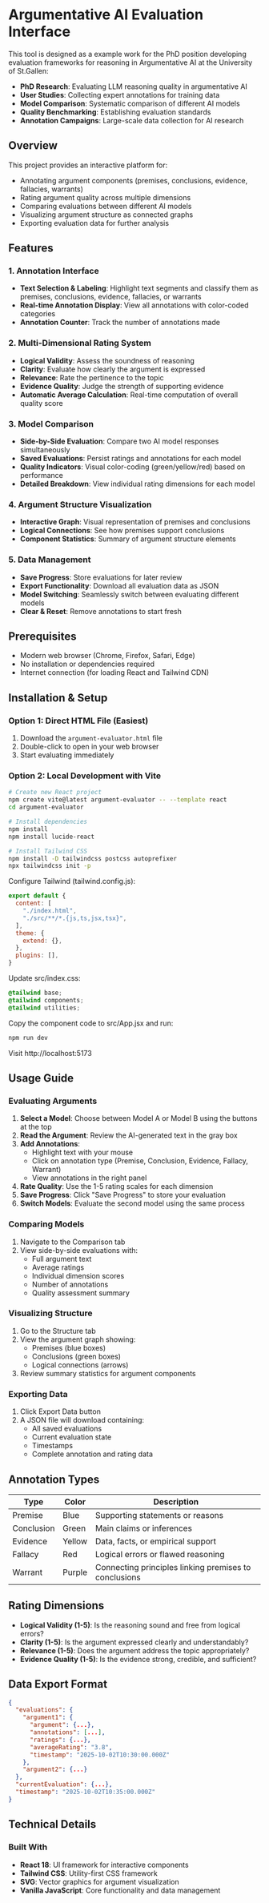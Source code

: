 # Argumentative AI Evaluation Interface

This tool is designed as a example work for the PhD position developing evaluation frameworks for reasoning in Argumentative AI at the University of St.Gallen:

- **PhD Research**: Evaluating LLM reasoning quality in argumentative AI
- **User Studies**: Collecting expert annotations for training data
- **Model Comparison**: Systematic comparison of different AI models
- **Quality Benchmarking**: Establishing evaluation standards
- **Annotation Campaigns**: Large-scale data collection for AI research

## Overview

This project provides an interactive platform for:
- Annotating argument components (premises, conclusions, evidence, fallacies, warrants)
- Rating argument quality across multiple dimensions
- Comparing evaluations between different AI models
- Visualizing argument structure as connected graphs
- Exporting evaluation data for further analysis

## Features

### 1. Annotation Interface
- **Text Selection & Labeling**: Highlight text segments and classify them as premises, conclusions, evidence, fallacies, or warrants
- **Real-time Annotation Display**: View all annotations with color-coded categories
- **Annotation Counter**: Track the number of annotations made

### 2. Multi-Dimensional Rating System
- **Logical Validity**: Assess the soundness of reasoning
- **Clarity**: Evaluate how clearly the argument is expressed
- **Relevance**: Rate the pertinence to the topic
- **Evidence Quality**: Judge the strength of supporting evidence
- **Automatic Average Calculation**: Real-time computation of overall quality score

### 3. Model Comparison
- **Side-by-Side Evaluation**: Compare two AI model responses simultaneously
- **Saved Evaluations**: Persist ratings and annotations for each model
- **Quality Indicators**: Visual color-coding (green/yellow/red) based on performance
- **Detailed Breakdown**: View individual rating dimensions for each model

### 4. Argument Structure Visualization
- **Interactive Graph**: Visual representation of premises and conclusions
- **Logical Connections**: See how premises support conclusions
- **Component Statistics**: Summary of argument structure elements

### 5. Data Management
- **Save Progress**: Store evaluations for later review
- **Export Functionality**: Download all evaluation data as JSON
- **Model Switching**: Seamlessly switch between evaluating different models
- **Clear & Reset**: Remove annotations to start fresh

## Prerequisites

- Modern web browser (Chrome, Firefox, Safari, Edge)
- No installation or dependencies required
- Internet connection (for loading React and Tailwind CDN)

## Installation & Setup

### Option 1: Direct HTML File (Easiest)

1. Download the `argument-evaluator.html` file
2. Double-click to open in your web browser
3. Start evaluating immediately

### Option 2: Local Development with Vite

```bash
# Create new React project
npm create vite@latest argument-evaluator -- --template react
cd argument-evaluator

# Install dependencies
npm install
npm install lucide-react

# Install Tailwind CSS
npm install -D tailwindcss postcss autoprefixer
npx tailwindcss init -p
```

Configure Tailwind (tailwind.config.js):
```javascript
export default {
  content: [
    "./index.html",
    "./src/**/*.{js,ts,jsx,tsx}",
  ],
  theme: {
    extend: {},
  },
  plugins: [],
}
```

Update src/index.css:
```css
@tailwind base;
@tailwind components;
@tailwind utilities;
```

Copy the component code to src/App.jsx and run:
```bash
npm run dev
```

Visit http://localhost:5173

## Usage Guide

### Evaluating Arguments

1. **Select a Model**: Choose between Model A or Model B using the buttons at the top
2. **Read the Argument**: Review the AI-generated text in the gray box
3. **Add Annotations**:
   - Highlight text with your mouse
   - Click on annotation type (Premise, Conclusion, Evidence, Fallacy, Warrant)
   - View annotations in the right panel
4. **Rate Quality**: Use the 1-5 rating scales for each dimension
5. **Save Progress**: Click "Save Progress" to store your evaluation
6. **Switch Models**: Evaluate the second model using the same process

### Comparing Models

1. Navigate to the Comparison tab
2. View side-by-side evaluations with:
   - Full argument text
   - Average ratings
   - Individual dimension scores
   - Number of annotations
   - Quality assessment summary

### Visualizing Structure

1. Go to the Structure tab
2. View the argument graph showing:
   - Premises (blue boxes)
   - Conclusions (green boxes)
   - Logical connections (arrows)
3. Review summary statistics for argument components

### Exporting Data

1. Click Export Data button
2. A JSON file will download containing:
   - All saved evaluations
   - Current evaluation state
   - Timestamps
   - Complete annotation and rating data

## Annotation Types

| Type | Color | Description |
|------|-------|-------------|
| Premise | Blue | Supporting statements or reasons |
| Conclusion | Green | Main claims or inferences |
| Evidence | Yellow | Data, facts, or empirical support |
| Fallacy | Red | Logical errors or flawed reasoning |
| Warrant | Purple | Connecting principles linking premises to conclusions |

## Rating Dimensions

- **Logical Validity (1-5)**: Is the reasoning sound and free from logical errors?
- **Clarity (1-5)**: Is the argument expressed clearly and understandably?
- **Relevance (1-5)**: Does the argument address the topic appropriately?
- **Evidence Quality (1-5)**: Is the evidence strong, credible, and sufficient?

## Data Export Format

```json
{
  "evaluations": {
    "argument1": {
      "argument": {...},
      "annotations": [...],
      "ratings": {...},
      "averageRating": "3.8",
      "timestamp": "2025-10-02T10:30:00.000Z"
    },
    "argument2": {...}
  },
  "currentEvaluation": {...},
  "timestamp": "2025-10-02T10:35:00.000Z"
}
```

## Technical Details

### Built With

- **React 18**: UI framework for interactive components
- **Tailwind CSS**: Utility-first CSS framework
- **SVG**: Vector graphics for argument visualization
- **Vanilla JavaScript**: Core functionality and data management
